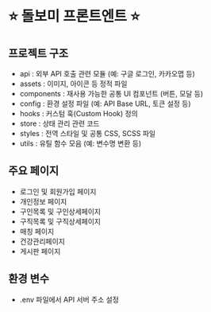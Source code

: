 # ⭐️ 돌보미 프론트엔트 ⭐️

## 프로젝트 구조
- api : 외부 API 호출 관련 모듈 (예: 구글 로그인, 카카오맵 등)
- assets : 이미지, 아이콘 등 정적 파일
- components : 재사용 가능한 공통 UI 컴포넌트 (버튼, 모달 등)
- config : 환경 설정 파일 (예: API Base URL, 토큰 설정 등)
- hooks :  커스텀 훅(Custom Hook) 정의 
- store : 상태 관리 관련 코드
- styles : 전역 스타일 및 공통 CSS, SCSS 파일
- utils : 유틸 함수 모음 (예: 변수명 변환 등)

## 주요 페이지
- 로그인 및 회원가입 페이지
- 개인정보 페이지
- 구인목록 및 구인상세페이지
- 구직목록 및 구직상세페이지
- 매칭 페이지
- 건강관리페이지
- 게시판 페이지

## 환경 변수
- .env 파일에서 API 서버 주소 설정
